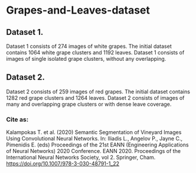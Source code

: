 # Grapes-and-Leaves-dataset

## Dataset 1. 
Dataset 1 consists of 274 images of white grapes. The
initial dataset contains 1064 white grape clusters and 1192 leaves. Dataset 1 consists of
images of single isolated grape clusters, without any overlapping.
## Dataset 2. 
Dataset 2 consists of 259 images of red grapes. The
initial dataset contains 1282 red grape clusters and 1264 leaves. Dataset 2 consists of
images of many and overlapping grape clusters or with dense leave coverage.

### Cite as:
Kalampokas T. et al. (2020) Semantic Segmentation of Vineyard Images Using Convolutional Neural Networks. In: Iliadis L., Angelov P., Jayne C., Pimenidis E. (eds) Proceedings of the 21st EANN (Engineering Applications of Neural Networks) 2020 Conference. EANN 2020. Proceedings of the International Neural Networks Society, vol 2. Springer, Cham. https://doi.org/10.1007/978-3-030-48791-1_22
